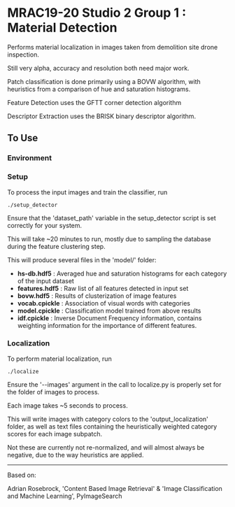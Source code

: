 MRAC19-20 Studio 2 Group 1 : Material Detection
===============================================

Performs material localization in images taken from demolition site drone inspection. 

Still very alpha, accuracy and resolution both need major work.

Patch classification is done primarily using a BOVW algorithm, with heuristics from a comparison of hue and saturation histograms.

Feature Detection uses the GFTT corner detection algorithm

Descriptor Extraction uses the BRISK binary descriptor algorithm. 


To Use
------

### Environment



### Setup

To process the input images and train the classifier, run

`./setup_detector`

Ensure that the 'dataset\_path' variable in the setup_detector script is set correctly for your system. 

This will take ~20 minutes to run, mostly due to sampling the database during the feature clustering step.

This will produce several files in the 'model/' folder: 

- **hs-db.hdf5** : Averaged hue and saturation histograms for each category of the input dataset
- **features.hdf5** : Raw list of all features detected in input set
- **bovw.hdf5** : Results of clusterization of image features
- **vocab.cpickle** : Association of visual words with categories
- **model.cpickle** : Classification model trained from above results
- **idf.cpickle** : Inverse Document Frequency information, contains weighting information for the importance of different features. 

### Localization

To perform material localization, run 

`./localize`
 
Ensure the '--images' argument in the call to localize.py is properly set for the folder of images to process. 

Each image takes ~5 seconds to process. 

This will write images with category colors to the 'output_localization' folder, as well as text files containing the heuristically weighted category scores for each image subpatch. 

Not these are currently not re-normalized, and will almost always be negative, due to the way heuristics are applied.

---

Based on:

Adrian Rosebrock, 'Content Based Image Retrieval' & 'Image Classification and Machine Learning', PyImageSearch